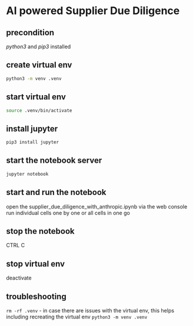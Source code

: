 # AI powered Supplier Due Diligence

## precondition
_python3_ and _pip3_ installed

## create virtual env
```sh
python3 -m venv .venv
```

## start virtual env

```sh
source .venv/bin/activate
```

## install jupyter 
```sh
pip3 install jupyter
```

## start the notebook server
```sh
jupyter notebook
```

## start and run the notebook
open the supplier_due_diligence_with_anthropic.ipynb via the web console
run individual cells one by one or all cells in one go

## stop the notebook
CTRL C

## stop virtual env
deactivate

## troubleshooting
`rm -rf .venv` - in case there are issues with the virtual env,
this helps including recreating the virtual env `python3 -m venv .venv`